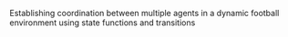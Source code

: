 Establishing coordination between multiple agents in a dynamic football environment using state functions and transitions
